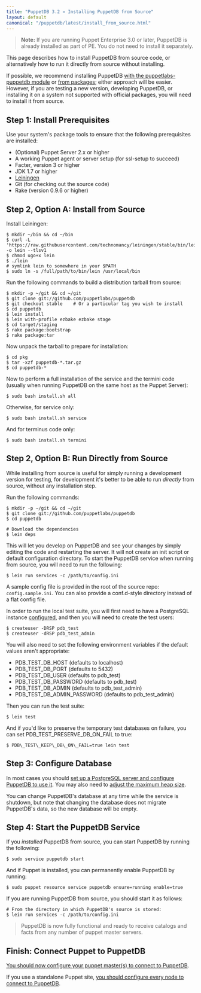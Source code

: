 ```yaml
---
title: "PuppetDB 3.2 » Installing PuppetDB from Source"
layout: default
canonical: "/puppetdb/latest/install_from_source.html"
---
```


[leiningen]: https://github.com/technomancy/leiningen#installation
[configure_postgres]: ./configure.html#using-postgresql
[configure_heap]: ./configure.html#configuring-the-java-heap-size
[module]: ./install_via_module.html
[packages]: ./install_from_packages.html
[migrating]: ./migrate.html

> **Note:** If you are running Puppet Enterprise 3.0 or later, PuppetDB is already installed as part of PE. You do not need to install it separately.

This page describes how to install PuppetDB from source code, or alternatively how to run it directly from source without installing.

If possible, we recommend installing PuppetDB [with the puppetlabs-puppetdb module][module] or [from packages][packages]; either approach will be easier. However, if you are testing a new version, developing PuppetDB, or installing it on a system not supported with official packages, you will need to install it from source.

Step 1: Install Prerequisites
-----

Use your system's package tools to ensure that the following prerequisites are installed:

* (Optional) Puppet Server 2.x or higher
* A working Puppet agent or server setup (for ssl-setup to succeed)
* Facter, version 3 or higher
* JDK 1.7 or higher
* [Leiningen][]
* Git (for checking out the source code)
* Rake (version 0.9.6 or higher)

Step 2, Option A: Install from Source
-----

Install Leiningen:

    $ mkdir ~/bin && cd ~/bin
    $ curl -L 'https://raw.githubusercontent.com/technomancy/leiningen/stable/bin/lein' -o lein --tlsv1
    $ chmod ugo+x lein
    $ ./lein
    # symlink lein to somewhere in your $PATH
    $ sudo ln -s /full/path/to/bin/lein /usr/local/bin

Run the following commands to build a distribution tarball from source:

    $ mkdir -p ~/git && cd ~/git
    $ git clone git://github.com/puppetlabs/puppetdb
    $ git checkout stable    # Or a particular tag you wish to install
    $ cd puppetdb
    $ lein install
    $ lein with-profile ezbake ezbake stage
    $ cd target/staging
    $ rake package:bootstrap
    $ rake package:tar

Now unpack the tarball to prepare for installation:

    $ cd pkg
    $ tar -xzf puppetdb-*.tar.gz
    $ cd puppetdb-*

Now to perform a full installation of the service and the termini code (usually when running PuppetDB on the same host as the Puppet Server):

    $ sudo bash install.sh all

Otherwise, for service only:

    $ sudo bash install.sh service

And for terminus code only:

    $ sudo bash install.sh termini

Step 2, Option B: Run Directly from Source
-----

While installing from source is useful for simply running a development version
for testing, for development it's better to be able to run *directly* from
source, without any installation step.

Run the following commands:

    $ mkdir -p ~/git && cd ~/git
    $ git clone git://github.com/puppetlabs/puppetdb
    $ cd puppetdb

    # Download the dependencies
    $ lein deps

This will let you develop on PuppetDB and see your changes by simply editing the code and restarting the server. It will not create an init script or default configuration directory. To start the PuppetDB service when running from source, you will need to run the following:

    $ lein run services -c /path/to/config.ini

A sample config file is provided in the root of the source repo:  `config.sample.ini`. You can also provide a conf.d-style directory instead of a flat config file.

In order to run the local test suite, you will first need to have a
PostgreSQL instance [configured][configure_postgres], and then you
will need to create the test users:

    $ createuser -DRSP pdb_test
    $ createuser -dRSP pdb_test_admin

You will also need to set the following environment variables if the
default values aren't appropriate:

  * PDB\_TEST\_DB\_HOST (defaults to localhost)
  * PDB\_TEST\_DB\_PORT (defaults to 5432)
  * PDB\_TEST\_DB\_USER (defaults to pdb\_test)
  * PDB\_TEST\_DB\_PASSWORD (defaults to pdb\_test)
  * PDB\_TEST\_DB\_ADMIN (defaults to pdb\_test\_admin)
  * PDB\_TEST\_DB\_ADMIN\_PASSWORD (defaults to pdb\_test\_admin)

Then you can run the test suite:

    $ lein test

And if you'd like to preserve the temporary test databases on failure,
you can set PDB\_TEST\_PRESERVE\_DB\_ON\_FAIL to true:

    $ PDB\_TEST\_KEEP\_DB\_ON\_FAIL=true lein test

Step 3: Configure Database
-----

In most cases you should [set up a PostgreSQL server and configure PuppetDB to use it][configure_postgres]. You may also need to [adjust the maximum heap size][configure_heap].

You can change PuppetDB's database at any time while the service is shutdown, but note that changing the database does not migrate PuppetDB's data, so the new database will be empty.

Step 4: Start the PuppetDB Service
-----

If you _installed_ PuppetDB from source, you can start PuppetDB by running the following:

    $ sudo service puppetdb start

And if Puppet is installed, you can permanently enable PuppetDB by running:

    $ sudo puppet resource service puppetdb ensure=running enable=true

If you are running PuppetDB from source, you should start it as follows:

    # From the directory in which PuppetDB's source is stored:
    $ lein run services -c /path/to/config.ini

> PuppetDB is now fully functional and ready to receive catalogs and facts from any number of puppet master servers.

Finish: Connect Puppet to PuppetDB
-----

[You should now configure your puppet master(s) to connect to PuppetDB](./connect_puppet_master.html).

If you use a standalone Puppet site, [you should configure every node to connect to PuppetDB](./connect_puppet_apply.html).
